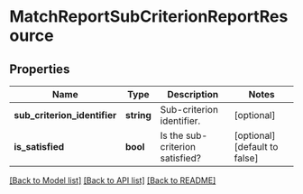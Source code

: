 # MatchReportSubCriterionReportResource

## Properties
Name | Type | Description | Notes
------------ | ------------- | ------------- | -------------
**sub_criterion_identifier** | **string** | Sub-criterion identifier. | [optional] 
**is_satisfied** | **bool** | Is the sub-criterion satisfied? | [optional] [default to false]

[[Back to Model list]](../README.md#documentation-for-models) [[Back to API list]](../README.md#documentation-for-api-endpoints) [[Back to README]](../README.md)


